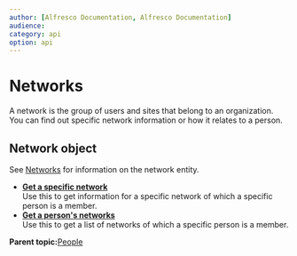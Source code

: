 ```yaml
---
author: [Alfresco Documentation, Alfresco Documentation]
audience: 
category: api
option: api
---
```


# Networks

A network is the group of users and sites that belong to an organization. You can find out specific network information or how it relates to a person.

## Network object

See [Networks](pra-networks.md) for information on the network entity.

-   **[Get a specific network](../../../pra/1/concepts/pra-people-networks-get-network.md)**  
Use this to get information for a specific network of which a specific person is a member.
-   **[Get a person's networks](../../../pra/1/concepts/pra-people-networks-get-networks.md)**  
Use this to get a list of networks of which a specific person is a member.

**Parent topic:**[People](../../../pra/1/concepts/pra-people.md)

